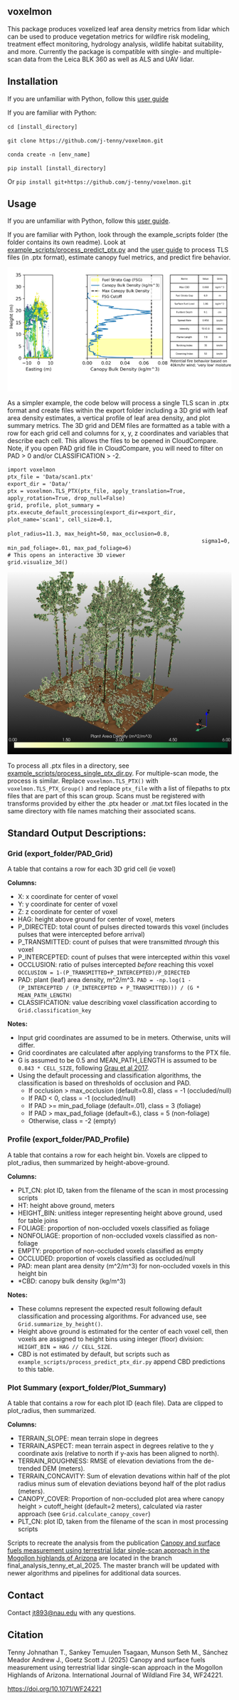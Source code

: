 ## voxelmon
This package produces voxelized leaf area density metrics from lidar which can be used to produce vegetation metrics for wildfire risk modeling, 
treatment effect monitoring, hydrology analysis, wildlife habitat suitability, and more. Currently the package is compatible with single- and multiple- scan data from the Leica BLK 360 as well as ALS and UAV lidar.

## Installation
If you are unfamiliar with Python, follow this [user guide](https://docs.google.com/document/d/1OuOK_Xj9kzQYp_oARr-3C10PqYRyHlgRpw89BaMAPE4/edit?usp=sharing)

If you are familiar with Python:

`cd [install_directory]`

`git clone https://github.com/j-tenny/voxelmon.git`

`conda create -n [env_name]`

`pip install [install_directory]`

Or `pip install git+https://github.com/j-tenny/voxelmon.git`

## Usage
If you are unfamiliar with Python, follow this [user guide](https://docs.google.com/document/d/1OuOK_Xj9kzQYp_oARr-3C10PqYRyHlgRpw89BaMAPE4/edit?usp=sharing).

If you are familiar with Python, look through the example_scripts folder (the folder contains its own readme). Look at 
[example_scripts/process_predict_ptx.py](https://github.com/j-tenny/voxelmon/blob/master/example_scripts/process_predict_ptx_dir.py)
and the [user guide](https://docs.google.com/document/d/1OuOK_Xj9kzQYp_oARr-3C10PqYRyHlgRpw89BaMAPE4/edit?usp=sharing) to process TLS files (in .ptx format), estimate canopy fuel metrics, and predict fire behavior.

![ReadmeImg2.png](example_outputs/ReadmeImg2.png)

As a simpler example, the code below will process a single TLS scan in .ptx format and create files within the export 
folder including a 3D grid with leaf area density estimates, a vertical profile of leaf area density, and plot summary 
metrics. The 3D grid and DEM files are formatted as a table with a row for each grid cell and columns for x, y, z 
coordinates and variables that describe each cell. This allows the files to be opened in CloudCompare. Note, if you open
PAD grid file in CloudCompare, you will need to filter on PAD > 0 and/or CLASSIFICATION > -2.

```
import voxelmon
ptx_file = 'Data/scan1.ptx'
export_dir = 'Data/'
ptx = voxelmon.TLS_PTX(ptx_file, apply_translation=True, apply_rotation=True, drop_null=False)
grid, profile, plot_summary = ptx.execute_default_processing(export_dir=export_dir, plot_name='scan1', cell_size=0.1,
                                                             plot_radius=11.3, max_height=50, max_occlusion=0.8,
                                                             sigma1=0, min_pad_foliage=.01, max_pad_foliage=6)
# This opens an interactive 3D viewer
grid.visualize_3d()
```

![ReadmeImg1.png](example_outputs/ReadmeImg1.png)

To process all .ptx files in a directory, see [example_scripts/process_single_ptx_dir.py](https://github.com/j-tenny/voxelmon/blob/master/example_scripts/process_single_ptx_dir.py).
For multiple-scan mode, the process is similar. Replace `voxelmon.TLS_PTX()` with `voxelmon.TLS_PTX_Group()` and replace
`ptx_file` with a list of filepaths to ptx files that are part of this scan group. Scans must be registered with transforms
provided by either the .ptx header or .mat.txt files located in the same directory with file names matching their 
associated scans.

## Standard Output Descriptions:

### Grid (export_folder/PAD_Grid) 
A table that contains a row for each 3D grid cell (ie voxel)

**Columns:**
- X: x coordinate for center of voxel
- Y: y coordinate for center of voxel
- Z: z coordinate for center of voxel
- HAG: height above ground for center of voxel, meters
- P_DIRECTED: total count of pulses directed towards this voxel (includes pulses that were intercepted before arrival)
- P_TRANSMITTED: count of pulses that were transmitted *through* this voxel
- P_INTERCEPTED: count of pulses that were intercepted *within* this voxel
- OCCLUSION: ratio of pulses intercepted *before* reaching this voxel `OCCLUSION = 1-(P_TRANSMITTED+P_INTERCEPTED)/P_DIRECTED`
- PAD: plant (leaf) area density, m^2/m^3. `PAD = -np.log(1 - (P_INTERCEPTED / (P_INTERCEPTED + P_TRANSMITTED))) / (G * MEAN_PATH_LENGTH)`
- CLASSIFICATION: value describing voxel classification according to `Grid.classification_key`

**Notes:**
- Input grid coordinates are assumed to be in meters. Otherwise, units will differ.
- Grid coordinates are calculated after applying transforms to the PTX file.
- G is assumed to be 0.5 and MEAN_PATH_LENGTH is assumed to be `0.843 * CELL_SIZE`, following [Grau et al 2017](https://doi.org/10.1016/j.rse.2017.01.032).
- Using the default processing and classification algorithms, the classification is based on thresholds of occlusion and PAD. 
  - If occlusion > max_occlusion (default=0.8), class = -1 (occluded/null)
  - If PAD < 0, class = -1 (occluded/null)
  - If PAD >= min_pad_foliage (default=.01), class = 3 (foliage)
  - If PAD > max_pad_foliage (default=6.), class = 5 (non-foliage)
  - Otherwise, class = -2 (empty)

### Profile (export_folder/PAD_Profile)
A table that contains a row for each height bin. Voxels are clipped to plot_radius, then summarized by height-above-ground.

**Columns:**
- PLT_CN: plot ID, taken from the filename of the scan in most processing scripts
- HT: height above ground, meters
- HEIGHT_BIN: unitless integer representing height above ground, used for table joins
- FOLIAGE: proportion of non-occluded voxels classified as foliage
- NONFOLIAGE: proportion of non-occluded voxels classified as non-foliage
- EMPTY: proportion of non-occluded voxels classified as empty
- OCCLUDED: proportion of voxels classified as occluded/null
- PAD: mean plant area density (m^2/m^3) for non-occluded voxels in this height bin
- *CBD: canopy bulk density (kg/m^3)

**Notes:**
- These columns represent the expected result following default classification and processing algorithms. For advanced use, see `Grid.summarize_by_height()`.
- Height above ground is estimated for the center of each voxel cell, then voxels are assigned to height bins using integer (floor) division: `HEIGHT_BIN = HAG // CELL_SIZE`.
- CBD is not estimated by default, but scripts such as `example_scripts/process_predict_ptx_dir.py` append CBD predictions to this table.

### Plot Summary (export_folder/Plot_Summary)
A table that contains a row for each plot ID (each file). Data are clipped to plot_radius, then summarized.

**Columns:**
- TERRAIN_SLOPE: mean terrain slope in degrees
- TERRAIN_ASPECT: mean terrain aspect in degrees relative to the y coordinate axis (relative to north if y-axis has been aligned to north).
- TERRAIN_ROUGHNESS: RMSE of elevation deviations from the de-trended DEM (meters).
- TERRAIN_CONCAVITY: Sum of elevation devations within half of the plot radius minus sum of elevation deviations beyond half of the plot radius (meters).
- CANOPY_COVER: Proportion of non-occluded plot area where canopy height > cutoff_height (default=2 meters), calculated via raster approach (see `Grid.calculate_canopy_cover`)
- PLT_CN: plot ID, taken from the filename of the scan in most processing scripts

Scripts to recreate the analysis from the publication [Canopy and surface fuels measurement using 
terrestrial lidar single-scan approach in the Mogollon highlands of Arizona](https://www.publish.csiro.au/wf/Fulltext/WF24221) 
are located in the branch final_analysis_tenny_et_al_2025. The
master branch will be updated with newer algorithms and pipelines for additional data sources.

## Contact

Contact jt893@nau.edu with any questions. 

## Citation

Tenny Johnathan T., Sankey Temuulen Tsagaan, Munson Seth M., Sánchez Meador Andrew J., Goetz Scott J. (2025) 
Canopy and surface fuels measurement using terrestrial lidar single-scan approach in the Mogollon Highlands of Arizona. 
International Journal of Wildland Fire 34, WF24221.

https://doi.org/10.1071/WF24221
